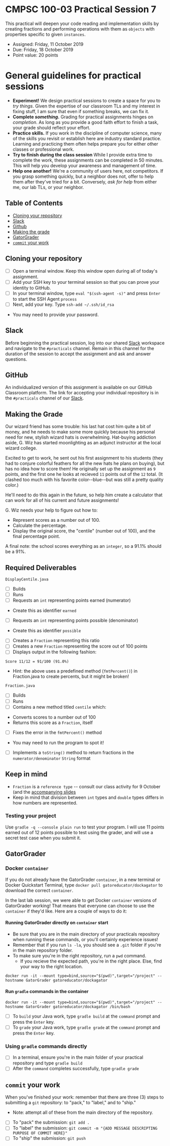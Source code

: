 # CMPSC 100-03 Practical Session 7

This practical will deepen your code reading and implementation skills by creating fractions and performing operations with them as `objects` with properties specific to given `instances`.

* Assigned: Friday, 11 October 2019
* Due: Friday, 18 October 2019
* Point value: 20 points

# General guidelines for practical sessions

* **Experiment!** We design practical sessions to create a space for you to _try things_. Given the expertise of our classroom TLs and my interest in fixing stuff, I am sure that even if something breaks, we can fix it.
* **Complete _something_.** Grading for practical assignments hinges on _completion_. As long as you provide a good faith effort to finish a task, your grade should reflect your effort.
* **Practice skills.** If you work in the discipline of computer science, many of the skills you revisit or establish here are industry standard practice. Learning and practicing them often helps prepare you for either other classes or professional work.
* **Try to finish during the class session** While I provide extra time to complete the work, these assignments can be completed in 50 minutes. This will help you develop your awareness and management of time.
* **Help one another!** We're a community of users here, not competitors. If you grasp something quickly, but a neighbor does not, offer to help them after they've tried for a bit. Conversely, _ask for help_ from either me, our lab TLs, or your neighbor.

## Table of Contents

* [Cloning your repository](#cloning-your-repository)
* [Slack](#slack)
* [Github](#github)
* [Making the grade](#making-the-grade)
* [GatorGrader](#gatorgrader)
* [`commit` your work](#commit-your-work)

## Cloning your repository

- [ ] Open a terminal window. Keep this window open during all of today's assignment.
- [ ] Add your SSH key to your terminal session so that you can prove your identity to GitHub.
- [ ] In your terminal window, type `eval "$(ssh-agent -s)"` and press `Enter` to start the SSH Agent `process`
- [ ] Next, add your key. Type `ssh-add ~/.ssh/id_rsa`
* You may need to provide your password.

## Slack

Before beginning the practical session, log into our shared [Slack](https://cmpsc100Fall2019.slack.com) workspace and navigate to the `#practicals` channel. Remain in this channel for the duration of the session to accept the assignment and ask and answer questions.

## GitHub

An individualized version of this assignment is available on our GitHub Classroom platform. The link for accepting your individual repository is in the `#practicals` channel of our [Slack](#slack).

## Making the Grade

Our wizard friend has some trouble: his last hat cost him quite a bit of money, and he needs to make some more quickly because his personal need for new, stylish wizard hats is overwhelming. Hat-buying addiction aside, G. Wiz has started moonlighting as an adjunct instructor at the local wizard college.

Excited to get to work, he sent out his first assignment to his students (they had to conjure colorful feathers for all the new hats he plans on buying), but has no idea how to score them! He originally set up the assignment as `9` points, and the first one he looks at recieved `11` points out of the `12` total. (It clashed too much with his favorite color--blue--but was still a pretty quality color.)

He'll need to do this again in the future, so help him create a calculator that can work for all of his current and future assignments!

G. Wiz needs your help to figure out how to:

* Represent scores as a number out of 100.
* Calculate the percentage.
* Display the original score, the "centile" (number out of 100), and the final percentage point.

A final note: the school scores everything as an `integer`, so a 91.1% should be a 91%.

## Required Deliverables

`DisplayCentile.java`

- [ ] Builds
- [ ] Runs
- [ ] Requests an `int` representing points earned (numerator)
* Create this as identifier `earned`
- [ ] Requests an `int` representing points possible (denominator)
* Create this as identifier `possible`
- [ ] Creates a `Fraction` representing this ratio
- [ ] Creates a new `Fraction` representing the score out of 100 points
- [ ] Displays output in the following fashion:
```
Score 11/12 = 91/100 (91.0%)
```
* Hint: the above uses a predefined method (`fmtPercent()`) in Fraction.java to create percents, but it might be broken!


`Fraction.java`

- [ ] Builds
- [ ] Runs
- [ ] Contains a new method titled `centile` which:
* Converts scores to a number out of 100
* Returns this score as a `Fraction`, itself
- [ ] Fixes the error in the `fmtPercent()` method
* You may need to run the program to spot it!
- [ ] Implements a `toString()` method to return fractions in the `numerator/denominator` `String` format

## Keep in mind

* `Fraction` is a `reference type` -- consult our class activity for 9 October (and the [accompanying slides](https://github.com/allegheny-college-cmpsc-100-fall-2019/course-materials/blob/master/Presentations/CMPSC%20100%20-%20Fall%202019%20-%20Week%206%20-%209%20October.pdf)
* Keep in mind that division between `int` types and `double` types differs in how numbers are represented.

### Testing your project

Use `gradle -q --console plain run` to test your program. I will use 11 points earned out of 12 points possible to test using the grader, and will use a secret test case when you submit it.

## GatorGrader

### Docker `container`

If you do not already have the GatorGrader `container`, in a new terminal or Docker Quickstart Terminal, type `docker pull gatoreducator/dockagator` to download the correct `container`.

In the last lab session, we were able to get Docker `container` versions of GatorGrader working! That means that everyone can choose to use the `container` if they'd like. Here are a couple of ways to do it:

#### Running GatorGrader directly on `container` start

* Be sure that you are in the main directory of your practicals repository when running these commands, or you'll certainly experience issues!
* Remember that if you run `ls -la`, you should see a `.git` folder if you're in the main repository folder.
* To make sure you're in the right repository, run a `pwd` command.
    * If you recieve the expected path, you're in the right place. Else, find your way to the right location.

```
docker run -it --mount type=bind,source="$(pwd)",target="/project" --hostname GatorGrader gatoreducator/dockagator
```

#### Run `gradle` commands in the container

```
docker run -it --mount type=bind,source="$(pwd)",target="/project" --hostname GatorGrader gatoreducator/dockagator /bin/bash
```

- [ ] To `build` your Java work, type `gradle build` at the `command` prompt and press the `Enter` key.
- [ ] To `grade` your Java work, type `gradle grade` at the `command` prompt and press the `Enter` key.

### Using `gradle` commands directly

- [ ] In a terminal, ensure you're in the main folder of your practical repository and type `gradle build`
- [ ] After the `command` completes successfully, type `gradle grade`

## `commit` your work

When you've finished your work: remember that there are three (3) steps to submitting a `git` repository: to "pack," to "label," and to "ship."

* Note: attempt all of these from the main directory of the repository.

- [ ] To "pack" the submission: `git add .`
- [ ] To "label" the submission: `git commit -m "{ADD MESSAGE DESCRIPTING PURPOSE OF COMMIT HERE}"`
- [ ] To "ship" the submission: `git push`

